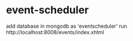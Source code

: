 # event-scheduler

add database in mongodb as 'eventscheduler'
run http://localhost:8008/events/index.xhtml
